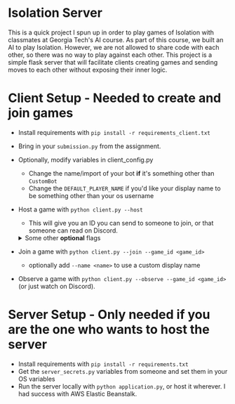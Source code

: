 # Isolation Server

This is a quick project I spun up in order to play games of Isolation with classmates at Georgia Tech's AI course.
As part of this course, we built an AI to play Isolation. However, we are not allowed to share code with each other,
so there was no way to play against each other. This project is a simple flask server that will facilitate clients
creating games and sending moves to each other without exposing their inner logic.

# Client Setup - Needed to create and join games

- Install requirements with `pip install -r requirements_client.txt`
- Bring in your `submission.py` from the assignment.
- Optionally, modify variables in client_config.py
  - Change the name/import of your bot **if** it's something other than `CustomBot`
  - Change the `DEFAULT_PLAYER_NAME` if you'd like your display name to be something other than your os username
  
- Host a game with `python client.py --host`
  - This will give you an ID you can send to someone to join, or that someone can read on Discord.
  <details>
  <summary>Some other <b>optional</b> flags</summary>
  <ul>
    <li>
      <code>--name &ltname&gt</code>: Display name to use, defaults to logged in os username
    </li>
    <li>
      <code>--start_board &ltstart_board&gt</code>: The board to start the game with. Can be "DEFAULT", "CASTLE", or a JSON string of an NxM array of spaces and X's
    </li>
    <li>
      <code>--secret</code>: If toggled, your game ID won't be posted on Discord. Good if you want someone specific to join.
    </li>
    <li>
      <code>--no_discord</code>: If toggled, your game won't be broadcast on Discord.
    </li>
    <li>
      <code>--num_random_turns &ltnum_random_turns&gt</code>: If set, the game will start with agents making N random moves in the beginning
    <li>
      <code>--num_rounds &ltnum_rounds&gt</code>: If set, the game will play num_rounds rounds of the game with the same settings
    </li>
    <li>
      <code>--player_to_use &ltplayer_name&gt</code>: If set, the game will use the player set in client_config.py with that name, instead of the DEFAULT_PLAYER_CLASS
    </li>
  </ul>
  </details>
  
- Join a game with `python client.py --join --game_id <game_id>`
  - optionally add `--name <name>` to use a custom display name
- Observe a game with `python client.py --observe --game_id <game_id>` (or just watch on Discord).


# Server Setup - Only needed if you are the one who wants to host the server

- Install requirements with `pip install -r requirements.txt`
- Get the `server_secrets.py` variables from someone and set them in your OS variables
- Run the server locally with `python application.py`, or host it wherever. I had success with AWS Elastic Beanstalk.